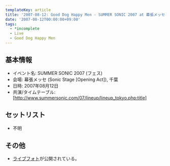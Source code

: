 ```yaml
---
templateKey: article
title: '2007-08-12: Good Dog Happy Men - SUMMER SONIC 2007 at 幕張メッセ (Sonic Stage [Opening Act])'
date: '2007-08-12T00:00:00+09:00'
tags:
  - *incomplete
  - Live
  - Good Dog Happy Men
---
```

## 基本情報

* イベント名: SUMMER SONIC 2007 (フェス)
* 会場: 幕張メッセ (Sonic Stage [Opening Act]), 千葉
* 日時: 2007年08月12日
* 共演/タイムテーブル: [http://www.summersonic.com/07/lineup/lineup_tokyo.php:title]

## セットリスト

* 不明

## その他

* [ライブフォト](http://www.summersonic.com/07/gallery/12/sonic/01/index.html)が公開されている。
